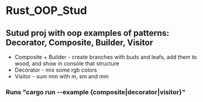 # Rust_OOP_Stud

## Sutud proj with oop examples of patterns: Decorator, Composite, Builder, Visitor

* Composite + Builder - create branches with buds and leafs, add them to wood, and show in console that structure
* Decorator - mix some rgb colors
* Visitor - sum mm with m, sm and mm

### Runs "cargo run --example {composite|decorator|visitor}" 
